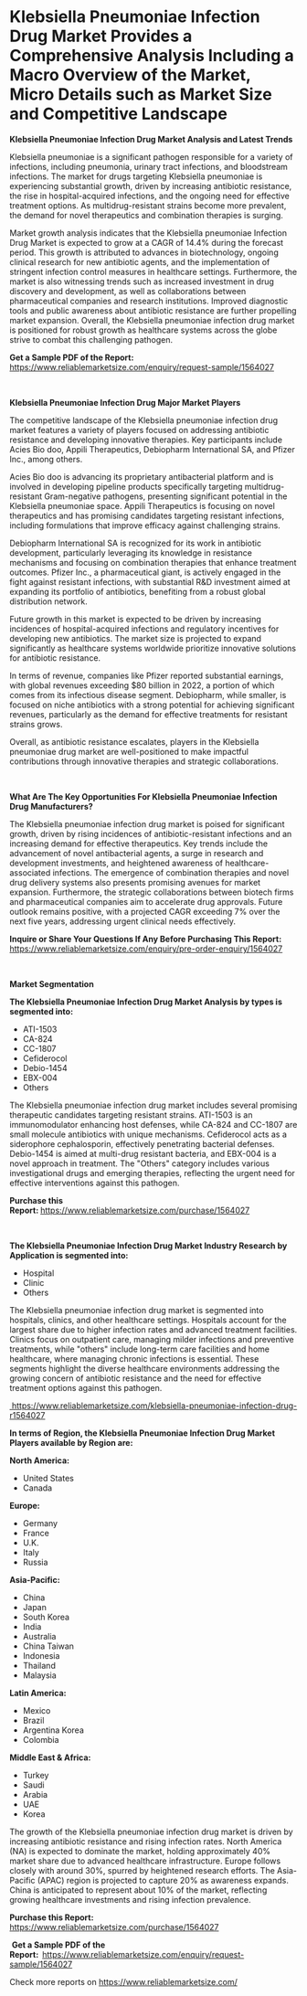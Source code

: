 <p><h1>Klebsiella Pneumoniae Infection Drug Market Provides a Comprehensive Analysis Including a Macro Overview of the Market, Micro Details such as Market Size and Competitive Landscape</h1></p><p><strong>Klebsiella Pneumoniae Infection Drug Market Analysis and Latest Trends</strong></p>
<p><p>Klebsiella pneumoniae is a significant pathogen responsible for a variety of infections, including pneumonia, urinary tract infections, and bloodstream infections. The market for drugs targeting Klebsiella pneumoniae is experiencing substantial growth, driven by increasing antibiotic resistance, the rise in hospital-acquired infections, and the ongoing need for effective treatment options. As multidrug-resistant strains become more prevalent, the demand for novel therapeutics and combination therapies is surging.</p><p>Market growth analysis indicates that the Klebsiella pneumoniae Infection Drug Market is expected to grow at a CAGR of 14.4% during the forecast period. This growth is attributed to advances in biotechnology, ongoing clinical research for new antibiotic agents, and the implementation of stringent infection control measures in healthcare settings. Furthermore, the market is also witnessing trends such as increased investment in drug discovery and development, as well as collaborations between pharmaceutical companies and research institutions. Improved diagnostic tools and public awareness about antibiotic resistance are further propelling market expansion. Overall, the Klebsiella pneumoniae infection drug market is positioned for robust growth as healthcare systems across the globe strive to combat this challenging pathogen.</p></p>
<p><strong>Get a Sample PDF of the Report:&nbsp;</strong> <a href="https://www.reliablemarketsize.com/enquiry/request-sample/1564027?utm_campaign=2876&utm_medium=2&utm_source=Github&utm_content=ia&utm_term=09032025&utm_id=klebsiella-pneumoniae-infection-drug">https://www.reliablemarketsize.com/enquiry/request-sample/1564027</a></p>
<p>&nbsp;</p>
<p><strong>Klebsiella Pneumoniae Infection Drug Major Market Players</strong></p>
<p><p>The competitive landscape of the Klebsiella pneumoniae infection drug market features a variety of players focused on addressing antibiotic resistance and developing innovative therapies. Key participants include Acies Bio doo, Appili Therapeutics, Debiopharm International SA, and Pfizer Inc., among others.</p><p>Acies Bio doo is advancing its proprietary antibacterial platform and is involved in developing pipeline products specifically targeting multidrug-resistant Gram-negative pathogens, presenting significant potential in the Klebsiella pneumoniae space. Appili Therapeutics is focusing on novel therapeutics and has promising candidates targeting resistant infections, including formulations that improve efficacy against challenging strains.</p><p>Debiopharm International SA is recognized for its work in antibiotic development, particularly leveraging its knowledge in resistance mechanisms and focusing on combination therapies that enhance treatment outcomes. Pfizer Inc., a pharmaceutical giant, is actively engaged in the fight against resistant infections, with substantial R&D investment aimed at expanding its portfolio of antibiotics, benefiting from a robust global distribution network.</p><p>Future growth in this market is expected to be driven by increasing incidences of hospital-acquired infections and regulatory incentives for developing new antibiotics. The market size is projected to expand significantly as healthcare systems worldwide prioritize innovative solutions for antibiotic resistance.</p><p>In terms of revenue, companies like Pfizer reported substantial earnings, with global revenues exceeding $80 billion in 2022, a portion of which comes from its infectious disease segment. Debiopharm, while smaller, is focused on niche antibiotics with a strong potential for achieving significant revenues, particularly as the demand for effective treatments for resistant strains grows.</p><p>Overall, as antibiotic resistance escalates, players in the Klebsiella pneumoniae drug market are well-positioned to make impactful contributions through innovative therapies and strategic collaborations.</p></p>
<p>&nbsp;</p>
<p><strong>What Are The Key Opportunities For Klebsiella Pneumoniae Infection Drug Manufacturers?</strong></p>
<p><p>The Klebsiella pneumoniae infection drug market is poised for significant growth, driven by rising incidences of antibiotic-resistant infections and an increasing demand for effective therapeutics. Key trends include the advancement of novel antibacterial agents, a surge in research and development investments, and heightened awareness of healthcare-associated infections. The emergence of combination therapies and novel drug delivery systems also presents promising avenues for market expansion. Furthermore, the strategic collaborations between biotech firms and pharmaceutical companies aim to accelerate drug approvals. Future outlook remains positive, with a projected CAGR exceeding 7% over the next five years, addressing urgent clinical needs effectively.</p></p>
<p><strong>Inquire or Share Your Questions If Any Before Purchasing This Report:</strong> <a href="https://www.reliablemarketsize.com/enquiry/pre-order-enquiry/1564027?utm_campaign=2876&utm_medium=2&utm_source=Github&utm_content=ia&utm_term=09032025&utm_id=klebsiella-pneumoniae-infection-drug">https://www.reliablemarketsize.com/enquiry/pre-order-enquiry/1564027</a></p>
<p>&nbsp;</p>
<p><strong>Market Segmentation</strong></p>
<p><strong>The Klebsiella Pneumoniae Infection Drug Market Analysis by types is segmented into:</strong></p>
<p><ul><li>ATI-1503</li><li>CA-824</li><li>CC-1807</li><li>Cefiderocol</li><li>Debio-1454</li><li>EBX-004</li><li>Others</li></ul></p>
<p><p>The Klebsiella pneumoniae infection drug market includes several promising therapeutic candidates targeting resistant strains. ATI-1503 is an immunomodulator enhancing host defenses, while CA-824 and CC-1807 are small molecule antibiotics with unique mechanisms. Cefiderocol acts as a siderophore cephalosporin, effectively penetrating bacterial defenses. Debio-1454 is aimed at multi-drug resistant bacteria, and EBX-004 is a novel approach in treatment. The "Others" category includes various investigational drugs and emerging therapies, reflecting the urgent need for effective interventions against this pathogen.</p></p>
<p><strong>Purchase this Report:&nbsp;</strong><a href="https://www.reliablemarketsize.com/purchase/1564027?utm_campaign=2876&utm_medium=2&utm_source=Github&utm_content=ia&utm_term=09032025&utm_id=klebsiella-pneumoniae-infection-drug">https://www.reliablemarketsize.com/purchase/1564027</a></p>
<p>&nbsp;</p>
<p><strong>The Klebsiella Pneumoniae Infection Drug Market Industry Research by Application is segmented into:</strong></p>
<p><ul><li>Hospital</li><li>Clinic</li><li>Others</li></ul></p>
<p><p>The Klebsiella pneumoniae infection drug market is segmented into hospitals, clinics, and other healthcare settings. Hospitals account for the largest share due to higher infection rates and advanced treatment facilities. Clinics focus on outpatient care, managing milder infections and preventive treatments, while "others" include long-term care facilities and home healthcare, where managing chronic infections is essential. These segments highlight the diverse healthcare environments addressing the growing concern of antibiotic resistance and the need for effective treatment options against this pathogen.</p></p>
<p><a href="https://www.reliablemarketsize.com/klebsiella-pneumoniae-infection-drug-r1564027?utm_campaign=2876&utm_medium=2&utm_source=Github&utm_content=ia&utm_term=09032025&utm_id=klebsiella-pneumoniae-infection-drug">&nbsp;https://www.reliablemarketsize.com/klebsiella-pneumoniae-infection-drug-r1564027</a></p>
<p><strong>In terms of Region, the Klebsiella Pneumoniae Infection Drug Market Players available by Region are:</strong></p>
<p>
    <p> <strong> North America: </strong>
        <ul>
            <li>United States</li>
            <li>Canada</li>
        </ul>
        </p> 
    <p> <strong> Europe: </strong>
        <ul>
            <li>Germany</li>
            <li>France</li>
            <li>U.K.</li>
            <li>Italy</li>
            <li>Russia</li>
        </ul>
        </p> 
    <p> <strong> Asia-Pacific: </strong>
        <ul>
            <li>China</li>
            <li>Japan</li>
            <li>South Korea</li>
            <li>India</li>
            <li>Australia</li>
            <li>China Taiwan</li>
            <li>Indonesia</li>
            <li>Thailand</li>
            <li>Malaysia</li>
        </ul>
        </p> 
    <p> <strong> Latin America: </strong>
        <ul>
            <li>Mexico</li>
            <li>Brazil</li>
            <li>Argentina Korea</li>
            <li>Colombia</li>
        </ul>
        </p> 
    <p> <strong> Middle East & Africa: </strong>
        <ul>
            <li>Turkey</li>
            <li>Saudi</li>
            <li>Arabia</li>
            <li>UAE</li>
            <li>Korea</li>
        </ul>
    </p>
    </p>
<p><p>The growth of the Klebsiella pneumoniae infection drug market is driven by increasing antibiotic resistance and rising infection rates. North America (NA) is expected to dominate the market, holding approximately 40% market share due to advanced healthcare infrastructure. Europe follows closely with around 30%, spurred by heightened research efforts. The Asia-Pacific (APAC) region is projected to capture 20% as awareness expands. China is anticipated to represent about 10% of the market, reflecting growing healthcare investments and rising infection prevalence.</p></p>
<p><strong>Purchase this Report: </strong><a href="https://www.reliablemarketsize.com/purchase/1564027?utm_campaign=2876&utm_medium=2&utm_source=Github&utm_content=ia&utm_term=09032025&utm_id=klebsiella-pneumoniae-infection-drug">https://www.reliablemarketsize.com/purchase/1564027</a></p>
<p>&nbsp;<strong>Get a Sample PDF of the Report:&nbsp;&nbsp;</strong><a href="https://www.reliablemarketsize.com/enquiry/request-sample/1564027?utm_campaign=2876&utm_medium=2&utm_source=Github&utm_content=ia&utm_term=09032025&utm_id=klebsiella-pneumoniae-infection-drug">https://www.reliablemarketsize.com/enquiry/request-sample/1564027</a></p>
<p><strong></strong></p>
<p>Check more reports on <a href="https://www.reliablemarketsize.com/?utm_campaign=2876&utm_medium=2&utm_source=Github&utm_content=ia&utm_term=09032025&utm_id=klebsiella-pneumoniae-infection-drug">https://www.reliablemarketsize.com/</a></p>